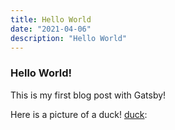 ```yaml
---
title: Hello World
date: "2021-04-06"
description: "Hello World"
---
```


### Hello World!

This is my first blog post with Gatsby!

Here is a picture of a duck! [duck](./duck.jpg):
